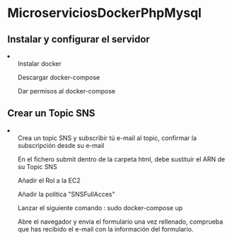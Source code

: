 # MicroserviciosDockerPhpMysql
<h2>Instalar y configurar el servidor</h2>
<li>
  <ol>Instalar docker</ol>
  <ol>Descargar docker-compose</ol>
  <ol>Dar permisos al docker-compose</ol>
</li>
<h2>Crear un Topic SNS</h2>
<li>
  <ol>Crea un topic SNS y subscribir tú e-mail al topic, confirmar la subscripción desde su e-mail</ol>
  <ol>En el fichero submit dentro de la carpeta html, debe sustituir el ARN de su Topic SNS</ol>
  <ol>Añadir el Rol a la EC2</ol>
  <ol>Añadir la política "SNSFullAcces"</ol>
  <ol>Lanzar el siguiente comando : sudo docker-compose up</ol>
  <ol>Abre el navegador y envia el formulario una vez rellenado, comprueba que has recibido el e-mail con la información del formulario. </ol>
</li>

